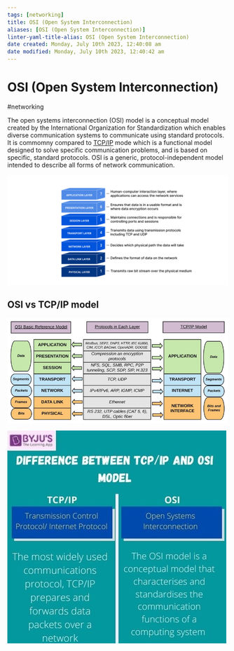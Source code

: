 ```yaml
---
tags: [networking]
title: OSI (Open System Interconnection)
aliases: [OSI (Open System Interconnection)]
linter-yaml-title-alias: OSI (Open System Interconnection)
date created: Monday, July 10th 2023, 12:40:08 am
date modified: Monday, July 10th 2023, 12:40:42 am
---
```

# OSI (Open System Interconnection)
#networking 

The open systems interconnection (OSI) model is a conceptual model created by the International Organization for Standardization which enables diverse communication systems to communicate using standard protocols. It is commomny compared to [TCP/IP](TCP/IP) mode which is a functional model designed to solve specific communication problems, and is based on specific, standard protocols. OSI is a generic, protocol-independent model intended to describe all forms of network communication.

![](Attachments/Pasted%20image%2020230308231340.png)


## OSI vs TCP/IP model

![](Attachments/Pasted%20image%2020230308231512.png)

![](Attachments/Pasted%20image%2020230308231559.png)